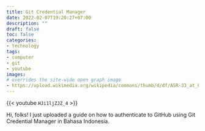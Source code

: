 ```yaml
---
title: Git Credential Manager
date: 2022-02-07T19:20:27+07:00
description: ""
draft: false
toc: false
categories:
- technology
tags:
- computer
- git
- youtube
images:
# overrides the site-wide open graph image
- https://upload.wikimedia.org/wikipedia/commons/thumb/d/df/ASR-33_at_CHM.agr.jpg/800px-ASR-33_at_CHM.agr.jpg
---
```


{{< youtube `HJi1ljZJZ_4` >}}

Hi, folks! I just uploaded a guide on how to authenticate to GitHub using Git
Credential Manager in Bahasa Indonesia.

<!--more-->
